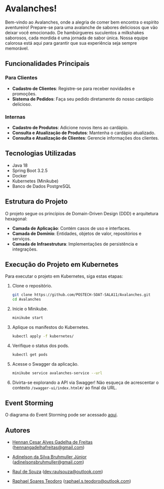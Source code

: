 # Avalanches!

Bem-vindo ao Avalanches, onde a alegria de comer bem encontra o espírito aventureiro! Prepare-se para uma avalanche de sabores deliciosos que vão deixar você emocionado. De hambúrgueres suculentos a milkshakes saborosos, cada mordida é uma jornada de sabor única. Nossa equipe calorosa está aqui para garantir que sua experiência seja sempre memorável.

## Funcionalidades Principais

### Para Clientes

- **Cadastro de Clientes**: Registre-se para receber novidades e promoções.
- **Sistema de Pedidos**: Faça seu pedido diretamente do nosso cardápio delicioso.

### Internas

- **Cadastro de Produtos**: Adicione novos itens ao cardápio.
- **Consulta e Atualização de Produtos**: Mantenha o cardápio atualizado.
- **Consulta e Atualização de Clientes**: Gerencie informações dos clientes.

## Tecnologias Utilizadas

- Java 18
- Spring Boot 3.2.5
- Docker
- Kubernetes (Minikube)
- Banco de Dados PostgreSQL

## Estrutura do Projeto

O projeto segue os princípios de Domain-Driven Design (DDD) e arquitetura hexagonal:

- **Camada de Aplicação**: Contém casos de uso e interfaces.
- **Camada de Domínio**: Entidades, objetos de valor, repositórios e serviços.
- **Camada de Infraestrutura**: Implementações de persistência e integrações.

## Execução do Projeto em Kubernetes

Para executar o projeto em Kubernetes, siga estas etapas:

1. Clone o repositório.
   ```bash
   git clone https://github.com/POSTECH-SOAT-SALA11/Avalanches.git
   cd Avalanches
   ```

2. Inicie o Minikube.
   ```bash
   minikube start
   ```

3. Aplique os manifestos do Kubernetes.
   ```bash
   kubectl apply -f kubernetes/
    ```
   
4. Verifique o status dos pods.
   ```bash
   kubectl get pods
   ```

5. Acesse o Swagger da aplicação.
   ```bash
   minikube service avalanches-service --url
   ```

6. Divirta-se explorando a API via Swagger!
   Não esqueça de acrescentar o contexto `/swagger-ui/index.html#/` ao final da URL. 

## Event Storming

O diagrama do Event Storming pode ser acessado [aqui](https://miro.com/app/board/uXjVKR1mTMY=/).

## Autores

- [Hennan Cesar Alves Gadelha de Freitas](https://github.com/HennanGadelha)
  (hennangadelhafreitas@gmail.com)

- [Adinelson da Silva Bruhmuller Júnior](https://github.com/Doomwhite)
  (adinelsonsbruhmuller@gmail.com)

- [Raul de Souza](https://github.com/raulsouza-rm355416)
  (dev.raulsouza@outlook.com)

- [Raphael Soares Teodoro](https://github.com/raphasteodoro)
  (raphael.s.teodoro@outlook.com)